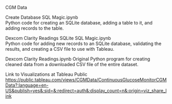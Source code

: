 CGM Data  
  
Create Database SQL Magic.ipynb  
Python code for creating an SQLite database, adding a table to it, and adding records to the table.  
  
Dexcom Clarity Readings SQLite SQL Magic.ipynb  
Python code for adding new records to an SQLite database, validating the results, and creating a CSV file to use with Tableau.  

Dexcom Clarity Readings.ipynb
Original Python program for creating cleaned data from a downloaded CSV file of the entire dataset.
  
Link to Visualizations at Tableau Public  
https://public.tableau.com/views/CGMData/ContinuousGlucoseMonitorCGMData?:language=en-US&publish=yes&:sid=&:redirect=auth&:display_count=n&:origin=viz_share_link
